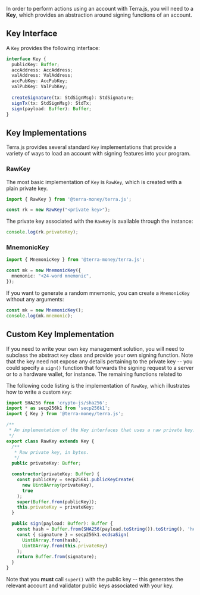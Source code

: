 In order to perform actions using an account with Terra.js, you will need to a **Key**, which provides an abstraction around signing functions of an account.

## Key Interface

A `Key` provides the following interface:

```ts
interface Key {
  publicKey: Buffer;
  accAddress: AccAddress;
  valAddress: ValAddress;
  accPubKey: AccPubKey;
  valPubKey: ValPubKey;
  
  createSignature(tx: StdSignMsg): StdSignature;
  signTx(tx: StdSignMsg): StdTx;
  sign(payload: Buffer): Buffer;
}
```

## Key Implementations

Terra.js provides several standard `Key` implementations that provide a variety of ways to load an account with signing features into your program.

### RawKey

The most basic implementation of `Key` is `RawKey`, which is created with a plain private key.

```ts
import { RawKey } from '@terra-money/terra.js';

const rk = new RawKey("<private key>");
```

The private key associated with the `RawKey` is available through the instance:

```ts
console.log(rk.privateKey);
```

### MnemonicKey

```ts
import { MnemonicKey } from '@terra-money/terra.js';

const mk = new MnemonicKey({
  mnemonic: "<24-word mnemonic",
});
```

If you want to generate a random mnemonic, you can create a `MnemonicKey` without any arguments:

```ts
const mk = new MnemonicKey();
console.log(mk.mnemonic);
```

## Custom Key Implementation

If you need to write your own key management solution, you will need to subclass the abstract `Key` class and provide your own signing function. Note that the key need not expose any details pertaining to the private key -- you could specify a `sign()` function that forwards the signing request to a server or to a hardware wallet, for instance. The remaining functions related to

The following code listing is the implementation of `RawKey`, which illustrates how to write a custom `Key`:

```ts
import SHA256 from 'crypto-js/sha256';
import * as secp256k1 from 'secp256k1';
import { Key } from '@terra-money/terra.js';

/**
 * An implementation of the Key interfaces that uses a raw private key.
 */
export class RawKey extends Key {
  /**
   * Raw private key, in bytes.
   */
  public privateKey: Buffer;

  constructor(privateKey: Buffer) {
    const publicKey = secp256k1.publicKeyCreate(
      new Uint8Array(privateKey),
      true
    );
    super(Buffer.from(publicKey));
    this.privateKey = privateKey;
  }

  public sign(payload: Buffer): Buffer {
    const hash = Buffer.from(SHA256(payload.toString()).toString(), 'hex');
    const { signature } = secp256k1.ecdsaSign(
      Uint8Array.from(hash),
      Uint8Array.from(this.privateKey)
    );
    return Buffer.from(signature);
  }
}
```

Note that you **must** call `super()` with the public key -- this generates the relevant account and validator public keys associated with your key.
